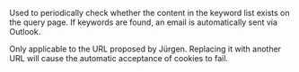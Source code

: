 Used to periodically check whether the content in the keyword list exists on the query page. If keywords are found, an email is automatically sent via Outlook. 

Only applicable to the URL proposed by Jürgen. Replacing it with another URL will cause the automatic acceptance of cookies to fail.
